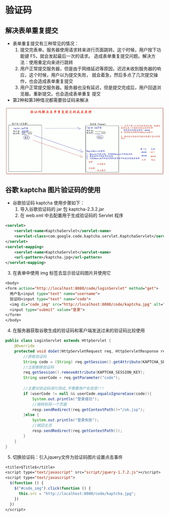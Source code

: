 # 验证码

## 解决表单重复提交

- 表单重复提交有三种常见的情况：
  1. 提交完表单。服务器使用请求转来进行页面跳转。这个时候，用户按下功能键 F5，就会发起最后一次的请求。 造成表单重复提交问题。解决方法：使用重定向来进行跳转
  2. 用户正常提交服务器，但是由于网络延迟等原因，迟迟未收到服务器的响应，这个时候，用户以为提交失败， 就会着急，然后多点了几次提交操作，也会造成表单重复提交
  3. 用户正常提交服务器。服务器也没有延迟，但是提交完成后，用户回退浏览器。重新提交。也会造成表单重复 提交
- 第2种和第3种情况都需要验证码来解决

![image-20200518110604196](图片.assets/image-20200518110604196.png)

## 谷歌 kaptcha 图片验证码的使用

- 谷歌验证码 kaptcha 使用步骤如下： 
  1. 导入谷歌验证码的 jar 包 kaptcha-2.3.2.jar
  2. 在 web.xml 中去配置用于生成验证码的 Servlet 程序

```xml
<servlet>
    <servlet-name>KaptchaServlet</servlet-name>
    <servlet-class>com.google.code.kaptcha.servlet.KaptchaServlet</servlet-class>
</servlet>
<servlet-mapping>
    <servlet-name>KaptchaServlet</servlet-name>
    <url-pattern>/kaptcha.jpg</url-pattern>
</servlet-mapping>
```

3. 在表单中使用 img 标签去显示验证码图片并使用它

```jsp
<body>
<form action="http://localhost:8080/code/loginServlet" method="get">
  用户名<input type="text" name="username">
  验证码<input type="text" name="code">
  <img di="code_img" src="http://localhost:8080/code/kaptcha.jpg" alt="加载失败"/>
  <input type="submit" value="登录">
</form>
</body>
```

4. 在服务器获取谷歌生成的验证码和客户端发送过来的验证码比较使用

```java
public class LoginServlet extends HttpServlet {
    @Override
    protected void doGet(HttpServletRequest req, HttpServletResponse resp) throws ServletException, IOException {
        //获取验证码
        String code = (String) req.getSession().getAttribute(KAPTCHA_SESSION_KEY);
        //立即删除验证码
        req.getSession().removeAttribute(KAPTCHA_SESSION_KEY);
        String userCode = req.getParameter("code");

        //主要对验证码进行测试,不需要用户名信息!!!
        if (userCode != null && userCode.equalsIgnoreCase(code)){
            System.out.println("登录成功");
            //跳转到另一个页面
            resp.sendRedirect(req.getContextPath()+"/ok.jsp");
        }else {
            System.out.println("登录失败");
            //跳回主页
            resp.sendRedirect(req.getContextPath());
        }
    }
}
```

5. 切换验证码：引入jquery文件为验证码图片设置点击事件

```jsp
<title>$Title$</title>
<script type="text/javascript" src="script/jquery-1.7.2.js"></script>
<script type="text/javascript">
  $(function () {
    $("#code_img").click(function () {
      this.src = "http://localhost:8080/code/kaptcha.jpg";
    })
  })
</script>
```